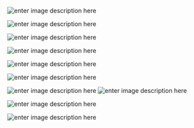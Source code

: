 
![enter image description here](https://www.salika.co/wp-content/uploads/2019/02/dry-port-thai.jpg)

![enter image description here](https://lloydslist.maritimeintelligence.informa.com/-/media/informa/maritime/legacy-images/2016/august/bangkokportpat.jpg)

![enter image description here](https://www.salika.co/wp-content/uploads/2020/02/expropriation-of-land-to-build-a-high-speed-train-connecting-3-airports-0-1068x561.jpg)

![enter image description here](https://www.thairath.co.th/media/dFQROr7oWzulq5FZXCF8q3RVnPYg0yhj1GyXtMIrDRQyhVCGFC5h4x34PehtT40Trrn.webp)

![enter image description here](https://miro.medium.com/max/1000/1*T8nEBhjCOHI6bo9qP36l1g.jpeg)

![enter image description here](https://file4.batdongsan.com.vn/2019/06/24/akCJKkFO/20190624160214-0be7.jpg)

![enter image description here](https://connextconcept.files.wordpress.com/2019/10/logistics-1.jpg)
![enter image description here](https://connextconcept.files.wordpress.com/2019/10/shutterstock_507076924.jpg)

![enter image description here](https://connextconcept.files.wordpress.com/2019/10/67_big.jpg)

![enter image description here](https://connextconcept.files.wordpress.com/2019/10/6cf0d420bb3c08e5aff9a639257e50303dce5f74d9632706ad3c3d581da947de.jpg)




<!--stackedit_data:
eyJoaXN0b3J5IjpbMTU3OTk3NTUyLC01MDM0NDU0MTUsMTE0ND
ExNjI0OF19
-->